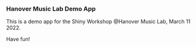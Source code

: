 ### Hanover Music Lab Demo App

This is a demo app for the Shiny Workshop @Hanover Music Lab, March 11 2022.

Have fun!

